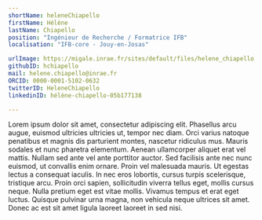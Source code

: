 ```yaml
---
shortName: heleneChiapello
firstName: Hélène 
lastName: Chiapello
position: "Ingénieur de Recherche / Formatrice IFB"
localisation: "IFB-core - Jouy-en-Josas"

urlImage: https://migale.inrae.fr/sites/default/files/helene_chiapello.png
githubID: hchiapello
mail: helene.chiapello@inrae.fr
ORCID: 0000-0001-5102-0632
twitterID: HeleneChiapello
linkedinID: hélène-chiapello-05b177138

---
```


Lorem ipsum dolor sit amet, consectetur adipiscing elit. Phasellus arcu augue, euismod ultricies ultricies ut, tempor nec diam. Orci varius natoque penatibus et magnis dis parturient montes, nascetur ridiculus mus. Mauris sodales et nunc pharetra elementum. Aenean ullamcorper aliquet erat vel mattis. Nullam sed ante vel ante porttitor auctor. Sed facilisis ante nec nunc euismod, ut convallis enim ornare. Proin vel malesuada mauris. Ut egestas lectus a consequat iaculis. In nec eros lobortis, cursus turpis scelerisque, tristique arcu. Proin orci sapien, sollicitudin viverra tellus eget, mollis cursus neque. Nulla pretium eget est vitae mollis. Vivamus tempus et erat eget luctus. Quisque pulvinar urna magna, non vehicula neque ultrices sit amet. Donec ac est sit amet ligula laoreet laoreet in sed nisi.